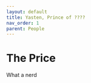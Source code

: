 ```yaml
---
layout: default
title: Yasten, Prince of ????
nav_order: 1
parent: People
---
```


# The Price
What a nerd
